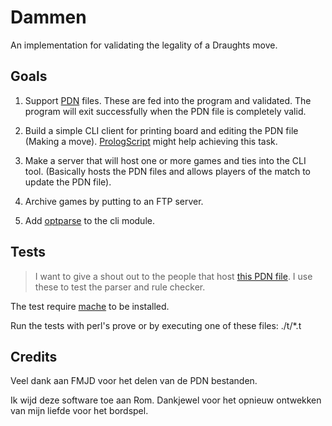 # Dammen

An implementation for validating the legality of a Draughts move.

## Goals

1. Support [PDN][1] files. These are fed into the program and validated. The
   program will exit successfully when the PDN file is completely valid.

2. Build a simple CLI client for printing board and editing the PDN file
   (Making a move). [PrologScript][2] might help achieving this task.

3. Make a server that will host one or more games and ties into the CLI tool.
   (Basically hosts the PDN files and allows players of the match to update the
   PDN file).

4. Archive games by putting to an FTP server.

5. Add [optparse][3] to the cli module.

## Tests

> I want to give a shout out to the people that host [this PDN file][4].
> I use these to test the parser and rule checker.

The test require [mache][5] to be installed.

Run the tests with perl's prove or by executing one of these files: ./t/\*.t

## Credits

Veel dank aan FMJD voor het delen van de PDN bestanden.

Ik wijd deze software toe aan Rom. Dankjewel voor het opnieuw ontwekken van
mijn liefde voor het bordspel.

[1]:https://en.wikipedia.org/wiki/Portable_Draughts_Notation
[2]:https://www.swi-prolog.org/FAQ/PrologScript.html
[3]:https://www.swi-prolog.org/pldoc/man?section=optparse
[4]:https://archive.fmjd.org/wk2007/PartijenAnalyses/All%20Games%20in%20PDN.pdn
[5]:https://github.com/bas080/mache
